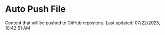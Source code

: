 # Auto Push File

Content that will be pushed to GitHub repository.
Last updated: 07/22/2025, 10:42:51 AM